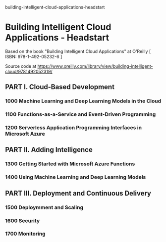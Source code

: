 building-intelligent-cloud-applications-headstart
# Building Intelligent Cloud Applications - Headstart

Based on the book "Building Intelligent Cloud Applications" at O'Reilly [ ISBN: 978-1-492-05232-6 ]

Source code at https://www.oreilly.com/library/view/building-intelligent-cloud/9781492052319/

## PART I. Cloud-Based Development

### 1000 Machine Learning and Deep Learning Models in the Cloud

### 1100 Functions-as-a-Service and Event-Driven Programming

### 1200 Serverless Application Programming Interfaces in Microsoft Azure

## PART II. Adding Intelligence

### 1300 Getting Started with Microsoft Azure Functions

### 1400 Using Machine Learning and Deep Learning Models

## PART III. Deployment and Continuous Delivery

### 1500 Deploymment and Scaling

### 1600 Security

### 1700 Monitoring
